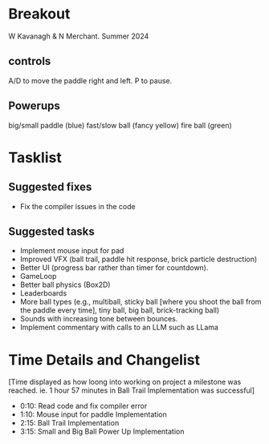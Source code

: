# Breakout

W Kavanagh & N Merchant. Summer 2024 

## controls

A/D to move the paddle right and left.
P to pause.

## Powerups

big/small paddle (blue)
fast/slow ball (fancy yellow)
fire ball (green)

# Tasklist

## Suggested fixes

* Fix the compiler issues in the code

## Suggested tasks

* Implement mouse input for pad
* Improved VFX (ball trail, paddle hit response, brick particle destruction)
* Better UI (progress bar rather than timer for countdown).
* GameLoop
* Better ball physics (Box2D)
* Leaderboards
* More ball types (e.g., multiball, sticky ball [where you shoot the ball from the paddle every time], tiny ball, big ball, brick-tracking ball)
* Sounds with increasing tone between bounces.
* Implement commentary with calls to an LLM such as LLama

# Time Details and Changelist
[Time displayed as how loong into working on project a milestone was reached. ie. 1 hour 57 minutes in Ball Trail Implementation was successful]
* 0:10: Read code and fix compiler error
* 1:10: Mouse input for paddle Implementation
* 2:15: Ball Trail Implementation
* 3:15: Small and Big Ball Power Up Implementation

